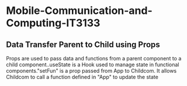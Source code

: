 # Mobile-Communication-and-Computing-IT3133
<h2> Data Transfer Parent to Child using Props</h2>

Props are used to pass data and functions from a parent component to a child component..useState is a Hook used to manage state in functional components."setFun" is a prop passed from App to Childcom. It allows Childcom to call a function defined in "App" to update the state
